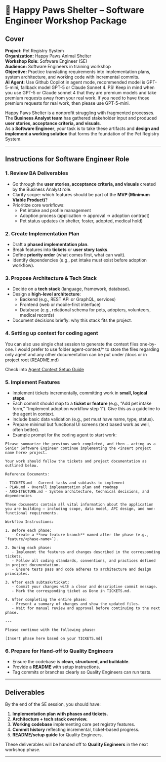 # 🐾 Happy Paws Shelter – Software Engineer Workshop Package

## Cover

**Project:** Pet Registry System  
**Organization:** Happy Paws Animal Shelter  
**Workshop Role:** Software Engineer (SE)  
**Audience:** Software Engineers in training workshop  
**Objective:** Practice translating requirements into implementation plans, system architecture, and working code with incremental commits.  
**AI Agent:** Use Github Copilot in agent mode, recommended model is GPT-5-mini, fallback model GPT-5 or Claude Sonnet 4.
PS! Keep in mind when you use GPT-5 or Claude sonnet 4 that they are premium models and take premium requests away from your real work. If you need to have those premium requests for real work, then please use GPT-5-mini.  

Happy Paws Shelter is a nonprofit struggling with fragmented processes.  
The **Business Analyst team** has gathered stakeholder input and produced **user stories, acceptance criteria, and visuals**.  
As a **Software Engineer**, your task is to take these artifacts and **design and implement a working solution** that forms the foundation of the Pet Registry System.  

---

## Instructions for Software Engineer Role

### 1. Review BA Deliverables
- Go through the **user stories, acceptance criteria, and visuals** created by the Business Analyst role.  
- Clarify scope: which features should be part of the **MVP (Minimum Viable Product)**?  
- Prioritize core workflows:  
  - Pet intake and profile management  
  - Adoption process (application → approval → adoption contract)  
  - Pet status updates (in shelter, foster, adopted, medical hold)  

### 2. Create Implementation Plan
- Draft a **phased implementation plan**.  
- Break features into **tickets** or **user story tasks**.  
- Define **priority order** (what comes first, what can wait).  
- Identify dependencies (e.g., pet intake must exist before adoption workflow).  

### 3. Propose Architecture & Tech Stack
- Decide on a **tech stack** (language, framework, database).  
- Design a **high-level architecture**:  
  - Backend (e.g., REST API or GraphQL, services)  
  - Frontend (web or mobile-first interface)  
  - Database (e.g., relational schema for pets, adopters, volunteers, medical records)  
- Document decisions briefly: why this stack fits the project.

### 4. Setting up context for coding agent
You can also use single chat session to generate the context files one-by-one. I would prefer to use folder agent-context/* to store the files regarding only agent and any other documentation can be put under /docs or in project root (README.md) 

Check into [Agent Context Setup Guide](./agent-context-setup-guide.md)


### 5. Implement Features
- Implement tickets incrementally, committing work in **small, logical steps**.  
- Each commit should map to a **ticket or feature** (e.g., “Add pet intake form,” “Implement adoption workflow step 1”). Give this as a guideline to the agent in context.
- Include basic data validation (e.g., pet must have name, type, status).  
- Prepare minimal but functional UI screens (text based work as well, often better).
- Example prompt for the coding agent to start work:
``` text
Please summarize the previous work completed, and then — acting as a Senior Software Engineer continue implementing the <insert project name here> project.

Your work should follow the tickets and project documentation as outlined below.

Reference Documents:

- TICKETS.md - Current tasks and subtasks to implement  
- PLAN.md - Overall implementation plan and roadmap  
- ARCHITECTURE.md - System architecture, technical decisions, and dependencies  

These documents contain all vital information about the application you are building — including scope, data model, API design, and non-functional requirements.

Workflow Instructions:

1. Before each phase:
   - Create a **new feature branch** named after the phase (e.g., `feature/<phase-name>`).

2. During each phase:
   - Implement the features and changes described in the corresponding tickets.
   - Follow all coding standards, conventions, and practices defined in project documentation.
   - Ensure tests pass and code adheres to architecture and design principles.

3. After each subtask/ticket:
   - Commit your changes with a clear and descriptive commit message.
   - Mark the corresponding ticket as Done in TICKETS.md.

4. After completing the entire phase:
   - Present a summary of changes and show the updated files.
   - Wait for manual review and approval before continuing to the next phase.

---

Please continue with the following phase:

[Insert phase here based on your TICKETS.md]
```

### 6. Prepare for Hand-off to Quality Engineers
- Ensure the codebase is **clean, structured, and buildable**.  
- Provide a **README** with setup instructions.  
- Tag commits or branches clearly so Quality Engineers can run tests.  

---

## Deliverables
By the end of the SE session, you should have:  
1. **Implementation plan with phases and tickets.**  
2. **Architecture + tech stack overview.**  
3. **Working codebase** implementing core pet registry features.  
4. **Commit history** reflecting incremental, ticket-based progress.  
5. **README/setup guide** for Quality Engineers.  

These deliverables will be handed off to **Quality Engineers** in the next workshop phase.  

---
